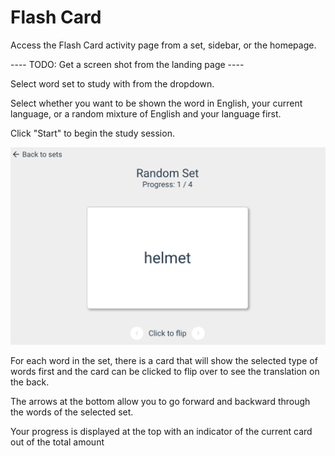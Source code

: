 # Flash Card

Access the Flash Card activity page from a set, sidebar, or the homepage.

<!-- TODO: Get a screen shot from the landing page -->
---- TODO: Get a screen shot from the landing page ----

Select word set to study with from the dropdown.

Select whether you want to be shown the word in English, your current language, or a random mixture of English and your language first.

Click "Start" to begin the study session.

![Flash Cards](./images/flash_cards.png)

For each word in the set, there is a card that will show the selected type of words first and the card can be clicked to flip over to see the translation on the back.

The arrows at the bottom allow you to go forward and backward through the words of the selected set.

Your progress is displayed at the top with an indicator of the current card out of the total amount
